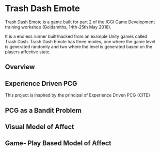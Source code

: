 # Trash Dash Emote

Trash Dash Emote is a game built for part 2 of the IGGI Game Development training workshop (Goldsmiths, 14th-25th May 2018).

It is a endless runner built/hacked from an example Unity games called Trash Dash. Trash Dash Emote has three modes, one where the game level is generated randomly and two where the level is generated based on the players affective state.  


## Overview



## Experience Driven PCG

This project is inspired by the principal of Experience Driven PCG {CITE}

## PCG as a Bandit Problem 

## Visual Model of Affect

## Game- Play Based Model of Affect
